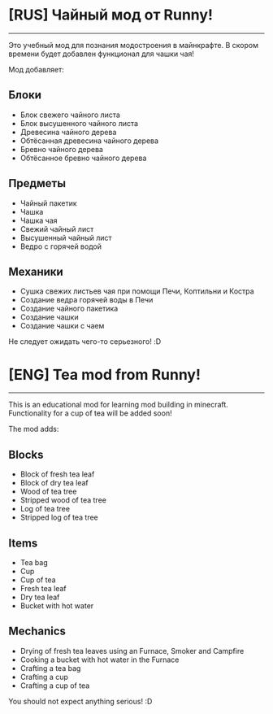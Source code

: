 # [RUS] Чайный мод от Runny!

---
Это учебный мод для познания модостроения в майнкрафте. В скором времени будет добавлен функционал для чашки чая! 

Мод добавляет:
## Блоки
- Блок свежего чайного листа
- Блок высушенного чайного листа
- Древесина чайного дерева
- Обтёсанная древесина чайного дерева
- Бревно чайного дерева
- Обтёсанное бревно чайного дерева
## Предметы
- Чайный пакетик
- Чашка
- Чашка чая
- Свежий чайный лист
- Высушенный чайный лист
- Ведро с горячей водой
## Механики
- Сушка свежих листьев чая при помощи Печи, Коптильни и Костра
- Создание ведра горячей воды в Печи
- Создание чайного пакетика
- Создание чашки
- Создание чашки с чаем

Не следует ожидать чего-то серьезного! :D

# [ENG] Tea mod from Runny!

---
This is an educational mod for learning mod building in minecraft. Functionality for a cup of tea will be added soon!

The mod adds:
## Blocks
- Block of fresh tea leaf
- Block of dry tea leaf
- Wood of tea tree
- Stripped wood of tea tree
- Log of tea tree
- Stripped log of tea tree
## Items
- Tea bag
- Cup
- Cup of tea
- Fresh tea leaf
- Dry tea leaf
- Bucket with hot water
## Mechanics
- Drying of fresh tea leaves using an Furnace, Smoker and Campfire
- Cooking a bucket with hot water in the Furnace
- Crafting a tea bag
- Crafting a cup
- Crafting a cup of tea

You should not expect anything serious! :D